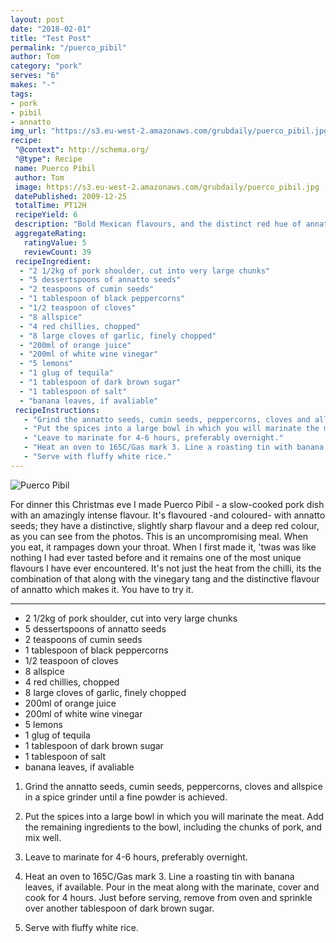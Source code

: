 ```yaml
---
layout: post
date: "2018-02-01"
title: "Test Post"
permalink: "/puerco_pibil"
author: Tom
category: "pork"
serves: "6"
makes: "-"
tags:
- pork
- pibil
- annatto
img_url: "https://s3.eu-west-2.amazonaws.com/grubdaily/puerco_pibil.jpg"
recipe:
 "@context": http://schema.org/
 "@type": Recipe
 name: Puerco Pibil
 author: Tom
 image: https://s3.eu-west-2.amazonaws.com/grubdaily/puerco_pibil.jpg
 datePublished: 2009-12-25
 totalTime: PT12H
 recipeYield: 6
 description: "Bold Mexican flavours, and the distinct red hue of annatto characterise this uncompromising pork dish."
 aggregateRating:
   ratingValue: 5
   reviewCount: 39
 recipeIngredient:
  - "2 1/2kg of pork shoulder, cut into very large chunks"
  - "5 dessertspoons of annatto seeds"
  - "2 teaspoons of cumin seeds"
  - "1 tablespoon of black peppercorns"
  - "1/2 teaspoon of cloves"
  - "8 allspice"
  - "4 red chillies, chopped"
  - "8 large cloves of garlic, finely chopped"
  - "200ml of orange juice"
  - "200ml of white wine vinegar"
  - "5 lemons"
  - "1 glug of tequila"
  - "1 tablespoon of dark brown sugar"
  - "1 tablespoon of salt"
  - "banana leaves, if avaliable"
 recipeInstructions:
   - "Grind the annatto seeds, cumin seeds, peppercorns, cloves and allspice in a spice grinder until a fine powder is achieved."
   - "Put the spices into a large bowl in which you will marinate the meat. Add the remaining ingredients to the bowl, including the chunks of pork, and mix well. "
   - "Leave to marinate for 4-6 hours, preferably overnight."
   - "Heat an oven to 165C/Gas mark 3. Line a roasting tin with banana leaves, if available. Pour in the meat along with the marinate, cover and cook for 4 hours. Just before serving, remove from oven and sprinkle over another tablespoon of dark brown sugar."
   - "Serve with fluffy white rice."
---
```

<img src="https://s3.eu-west-2.amazonaws.com/grubdaily/puerco_pibil.jpg" alt="Puerco Pibil" />

For dinner this Christmas eve I made Puerco Pibil - a slow-cooked pork dish with an amazingly intense flavour. It's flavoured -and coloured- with annatto seeds; they have a distinctive, slightly sharp flavour and a deep red colour, as you can see from the photos. This is an uncompromising meal. When you eat, it rampages down your throat. When I first made it, 'twas was like nothing I had ever tasted before and it remains one of the most unique flavours I have ever encountered. It's not just the heat from the chilli, its the combination of that along with the vinegary tang and the distinctive flavour of annatto which makes it. You have to try it.

---
* 2 1/2kg of pork shoulder, cut into very large chunks
* 5 dessertspoons of annatto seeds
* 2 teaspoons of cumin seeds
* 1 tablespoon of black peppercorns
* 1/2 teaspoon of cloves
* 8 allspice
* 4 red chillies, chopped
* 8 large cloves of garlic, finely chopped
* 200ml of orange juice
* 200ml of white wine vinegar
* 5 lemons
* 1 glug of tequila
* 1 tablespoon of dark brown sugar
* 1 tablespoon of salt
* banana leaves, if avaliable

1. Grind the annatto seeds, cumin seeds, peppercorns, cloves and allspice in a spice grinder until a fine powder is achieved.

2. Put the spices into a large bowl in which you will marinate the meat. Add the remaining ingredients to the bowl, including the chunks of pork, and mix well.

3. Leave to marinate for 4-6 hours, preferably overnight.

4. Heat an oven to 165C/Gas mark 3. Line a roasting tin with banana leaves, if available. Pour in the meat along with the marinate, cover and cook for 4 hours. Just before serving, remove from oven and sprinkle over another tablespoon of dark brown sugar.

5. Serve with fluffy white rice.

